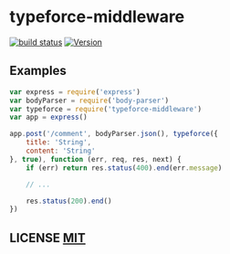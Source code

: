 # typeforce-middleware

[![build status](https://secure.travis-ci.org/dcousens/typeforce-middleware.png)](http://travis-ci.org/dcousens/typeforce-middleware)
[![Version](http://img.shields.io/npm/v/typeforce-middleware.svg)](https://www.npmjs.org/package/typeforce-middleware)


## Examples

``` javascript
var express = require('express')
var bodyParser = require('body-parser')
var typeforce = require('typeforce-middleware')
var app = express()

app.post('/comment', bodyParser.json(), typeforce({
	title: 'String',
	content: 'String'
}, true), function (err, req, res, next) {
	if (err) return res.status(400).end(err.message)

	// ...

	res.status(200).end()
})
```

## LICENSE [MIT](LICENSE)

